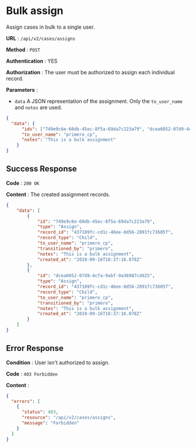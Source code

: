 # Bulk assign

Assign cases in bulk to a single user.

**URL** : `/api/v2/cases/assigns`

**Method** : `POST`

**Authentication** : YES

**Authorization** : The user must be authorized to assign each individual record.

**Parameters** : 

* `data` A JSON representation of the assignment. Only the `to_user_name` and `notes` are used.
```json
{
  "data": {
      "ids": ["749e9c6e-60db-45ec-8f5a-69da7c223a79", "dcea6052-07d9-4cfa-9abf-9a36987cdd25"],
      "to_user_name": "primero_cp",
      "notes": "This is a bulk assignment"
    }
}
```

## Success Response

**Code** : `200 OK`

**Content** : The created assignment records.

```json
{
    "data": [
        {
            "id": "749e9c6e-60db-45ec-8f5a-69da7c223a79",
            "type": "Assign",
            "record_id": "437189fc-cd1c-46ee-8d56-2891fc73605f",
            "record_type": "Child",
            "to_user_name": "primero_cp",
            "transitioned_by": "primero",
            "notes": "This is a bulk assignment",
            "created_at": "2019-09-16T18:37:16.078Z"
        },
        {
            "id": "dcea6052-07d9-4cfa-9abf-9a36987cdd25",
            "type": "Assign",
            "record_id": "437189fc-cd1c-46ee-8d56-2891fc73605f",
            "record_type": "Child",
            "to_user_name": "primero_cp",
            "transitioned_by": "primero",
            "notes": "This is a bulk assignment",
            "created_at": "2019-09-16T18:37:16.078Z"
        }
    ]
}

```

## Error Response

**Condition** : User isn't authorized to assign. 

**Code** : `403 Forbidden`

**Content** :

```json
{
  "errors": [
    {
      "status": 403,
      "resource": "/api/v2/cases/assigns",
      "message": "Forbidden"
    }
  ]
}
```
